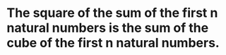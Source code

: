 # The square of the sum of the first n natural numbers is the sum of the cube of the first n natural numbers.